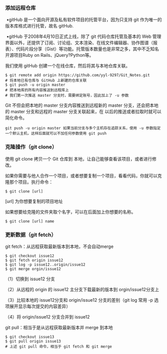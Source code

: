 ### 添加远程仓库

​	•gitHub 是一个面向开源及私有软件项目的托管平台，因为只支持 git 作为唯一的版本库格式进行托管，故名 gitHub.

​	•gitHub 于2008年4月10日正式上线，除了 git 代码仓库托管及基本的 Web 管理界面以外，还提供了订阅、讨论组、文本渲染、在线文件编辑器、协作图谱（报表）、代码片段分享（Gist）等功能。托管版本数量也是非常之多，其中不乏知名开源项目Ruby on Rails、jQuery?Python等。



我们使用 gitHub 创建一个在线仓库，然后将其与本地仓库关联。

```shell
$ git remote add origin https://github.com/yyl-9297/Git_Notes.git
# 将本地已有仓库与 GitHub 上新建的仓库关联
$ git push -u origin master
# 把本地库的所有内容推送到远程库上
# 我们第一次推送 master 分支时，需要绑定账号，因此加上了 -u 参数
```

Git 不但会把本地的 master 分支内容推送到远程新的 master 分支，还会把本地的 master 分支和远程的 master 分支关联起来，在 以后的推送或者拉取时就可以简化命令。

```shell
git push -u origin master 如果当前分支与多个主机存在追踪关系，使用 -u 参数指定一个默认主机，这样后面就可以不加任何参数使用 git push
```



### 克隆操作（git clone）

使用 git clone 拷贝一个 Git 仓库到 本地，让自己能够查看该项目，或者进行修改。

如果你需要与他人合作一个项目，或者想要复制一个项目，看看代码，你就可以克隆那个项目。执行命令：

```shell
$ git clone [url]
```

[url] 为你想要复制的项目地址

如果想要给克隆的文件夹取个名字，可以在后面加上你想要的名称。

```shell
$ git clone [url] name
```



### 更新数据（git fetch）

git fetch：从远程获取最新版本到本地，不会自动merge

```shell
$ git checkout issue12
$ git fetch origin issue12
$ git log -p issue12..origin/issue12
$ git merge orgin/issue12
```

（1）切换到 issue12 分支

（2）从远程的 origin 的 issue12 主分支下载最新的版本到 orgin/issue12分支上

（3）比较本地的 issue12分支和 origin/issue12 分支的差别（git log 常用 -p 选项展开显示每次提交的内容差异）

（4）将 origin/issue12 分支合并到 issue12



git pull：相当于是从远程获取最新版本并 merge 到本地

```shell
$ git checkout issue13
$ git pull origin issue13
# 上述 git pull 命令，相当于 git fetch 和 git merge
```

 